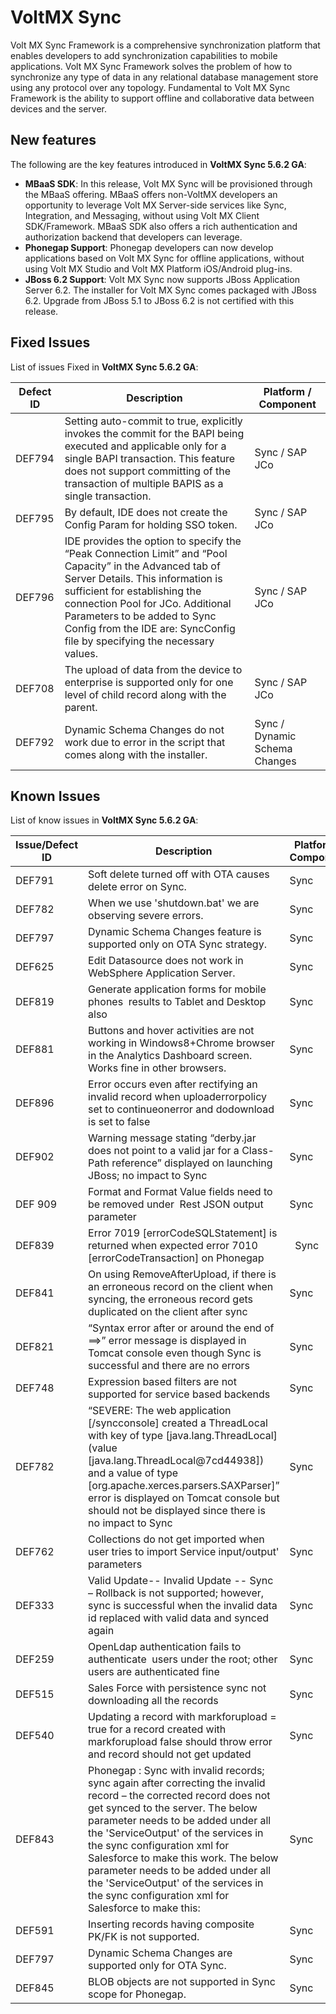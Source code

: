                           

VoltMX Sync
=========

Volt MX  Sync Framework is a comprehensive synchronization platform that enables developers to add synchronization capabilities to mobile applications. Volt MX Sync Framework solves the problem of how to synchronize any type of data in any relational database management store using any protocol over any topology. Fundamental to Volt MX Sync Framework is the ability to support offline and collaborative data between devices and the server.

New features
------------

The following are the key features introduced in **VoltMX Sync 5.6.2 GA**:

*   **MBaaS SDK**: In this release, Volt MX Sync will be provisioned through the MBaaS offering. MBaaS offers non-VoltMX developers an opportunity to leverage Volt MX Server-side services like Sync, Integration, and Messaging, without using Volt MX Client SDK/Framework. MBaaS SDK also offers a rich authentication and authorization backend that developers can leverage.
*   **Phonegap Support**: Phonegap developers can now develop applications based on Volt MX Sync for offline applications, without using Volt MX Studio and Volt MX Platform iOS/Android plug-ins.
*   **JBoss 6.2 Support**: Volt MX Sync now supports JBoss Application Server 6.2. The installer for Volt MX Sync comes packaged with JBoss 6.2. Upgrade from JBoss 5.1 to JBoss 6.2 is not certified with this release.

Fixed Issues
------------

List of issues Fixed in **VoltMX Sync 5.6.2 GA**:

  
| Defect ID | Description | Platform / Component |
| --- | --- | --- |
| DEF794 | Setting auto-commit to true, explicitly invokes the commit for the BAPI being executed and applicable only for a single BAPI transaction. This feature does not support committing of the transaction of multiple BAPIS as a single transaction. | Sync / SAP JCo |
| DEF795 | By default, IDE does not create the Config Param for holding SSO token. | Sync / SAP JCo |
| DEF796 | IDE provides the option to specify the “Peak Connection Limit” and “Pool Capacity” in the Advanced tab of Server Details. This information is sufficient for establishing the connection Pool for JCo. Additional Parameters to be added to Sync Config from the IDE are: SyncConfig file by specifying the necessary values. <ConfigParam Value="" Name="jco.destination.max\_get\_client\_time"/> <ConfigParam Value="" Name="jco.destination.expiration\_time"/> <ConfigParam Value="" Name=" jco.destination.expiration\_check\_period"/> | Sync / SAP JCo |
| DEF708 | The upload of data from the device to enterprise is supported only for one level of child record along with the parent. | Sync / SAP JCo |
| DEF792 | Dynamic Schema Changes do not work due to error in the script that comes along with the installer. | Sync / Dynamic Schema Changes |

Known Issues
------------

List of know issues in **VoltMX Sync 5.6.2 GA**:

  
| Issue/Defect ID | Description | Platform / Component |
| --- | --- | --- |
| DEF791 | Soft delete turned off with OTA causes delete error on Sync. | Sync |
| DEF782 | When we use 'shutdown.bat' we are observing severe errors. | Sync |
| DEF797 | Dynamic Schema Changes feature is supported only on OTA Sync strategy. | Sync |
| DEF625 | Edit Datasource does not work in WebSphere Application Server. | Sync |
| DEF819 | Generate application forms for mobile phones  results to Tablet and Desktop also | Sync |
| DEF881 | Buttons and hover activities are not working in Windows8+Chrome browser in the Analytics Dashboard screen.  Works fine in other browsers. | Sync |
| DEF896 | Error occurs even after rectifying an invalid record when uploaderrorpolicy set to continueonerror and dodownload is set to false | Sync |
| DEF902 | Warning message stating “derby.jar  does not point to a valid jar for a Class-Path reference” displayed on launching JBoss; no impact to Sync | Sync |
| DEF 909 | Format and Format Value fields need to be removed under  Rest JSON output parameter | Sync |
| DEF839 | Error 7019 \[errorCodeSQLStatement\] is returned when expected error 7010 \[errorCodeTransaction\] on Phonegap |   Sync |
| DEF841 | On using RemoveAfterUpload, if there is an erroneous record on the client when syncing, the erroneous record gets duplicated on the client after sync | Sync |
| DEF821 | “Syntax error after or around the end of ==>” error message is displayed in Tomcat console even though Sync is successful and there are no errors | Sync |
| DEF748 | Expression based filters are not supported for service based backends | Sync |
| DEF782 | “SEVERE: The web application \[/syncconsole\] created a ThreadLocal with key of type \[java.lang.ThreadLocal\] (value \[java.lang.ThreadLocal@7cd44938\]) and a value of type \[org.apache.xerces.parsers.SAXParser\]” error is displayed on Tomcat console but should not be displayed since there is no impact to Sync | Sync |
| DEF762 | Collections do not get imported when user tries to import Service input/output' parameters | Sync |
| DEF333 | Valid Update-- Invalid Update -- Sync – Rollback is not supported; however, sync is successful when the invalid data id replaced with valid data and synced again | Sync |
| DEF259 | OpenLdap authentication fails to authenticate  users under the root; other users are authenticated fine | Sync |
| DEF515 | Sales Force with persistence sync not downloading all the records | Sync |
| DEF540 | Updating a record with markforupload = true for a record created with markforupload false should throw error and record should not get updated | Sync |
| DEF843 | Phonegap : Sync with invalid records; sync again after correcting the invalid record – the corrected record does not get synced to the server. The below parameter needs to be added under all the 'ServiceOutput' of the services in the sync configuration xml for Salesforce to make this work. The below parameter needs to be added under all the 'ServiceOutput' of the services in the sync configuration xml for Salesforce to make this:<Param Datatype="string" Expression="//result/errors/message" Name="errmsg" Source="ATTRIBUTE"/>   | Sync |
| DEF591 | Inserting records having composite PK/FK is not supported. | Sync |
| DEF797 | Dynamic Schema Changes are supported only for OTA Sync. | Sync |
| DEF845 | BLOB objects are not supported in Sync scope for Phonegap. | Sync |
